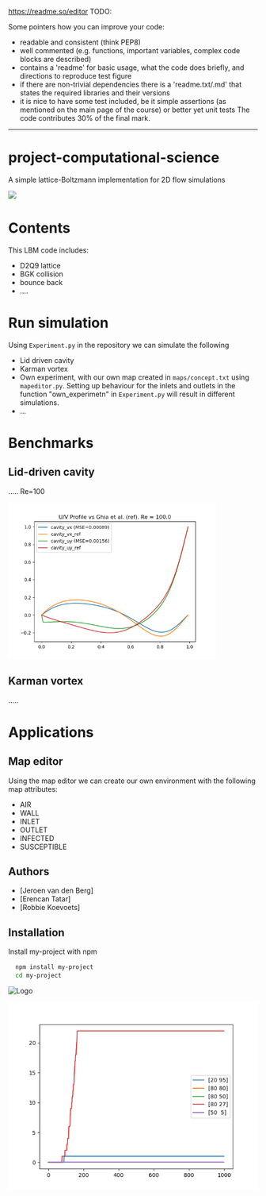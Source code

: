 https://readme.so/editor
TODO:


Some pointers how you can improve your code:

- readable and consistent (think PEP8)
- well commented (e.g. functions, important variables, complex code blocks are described)
- contains a 'readme' for basic usage, what the code does briefly, and directions to reproduce test figure
- if there are non-trivial dependencies there is a 'readme.txt/.md' that states the required libraries and their versions
- it is nice to have some test included, be it simple assertions (as mentioned on the main page of the course) or better yet unit tests
The code contributes 30% of the final mark.
---------------------------------------------------------------------------------------------------------------------------------------

# project-computational-science

A simple lattice-Boltzmann implementation for 2D flow simulations

<img src="_.html.gif" width="720"/>

# Contents
This LBM code includes:
- D2Q9 lattice
- BGK collision
- bounce back
- ....




# Run simulation

Using `Experiment.py` in the repository we can simulate the following
- Lid driven cavity
- Karman vortex
- Own experiment, with our own map created in `maps/concept.txt` using `mapeditor.py`. Setting up behaviour for the inlets and outlets in the function "own_experimetn" in `Experiment.py` will result in different simulations.
- ...



# Benchmarks
## Lid-driven cavity
.....
Re=100

<img src="validation/comparison_1500it.png" width="420"/>




## Karman vortex
.....



# Applications

## Map editor
Using the map editor we can create our own environment with the following map attributes:
- AIR
- WALL
- INLET
- OUTLET
- INFECTED
- SUSCEPTIBLE


## Authors

- [Jeroen van den Berg]
- [Erencan Tatar]
- [Robbie Koevoets]


## Installation

Install my-project with npm

```bash
  npm install my-project
  cd my-project
```

![Logo](https://dev-to-uploads.s3.amazonaws.com/uploads/articles/th5xamgrr6se0x5ro4g6.png)




<img src="simulation/infection_rate.png" width="720"/>


